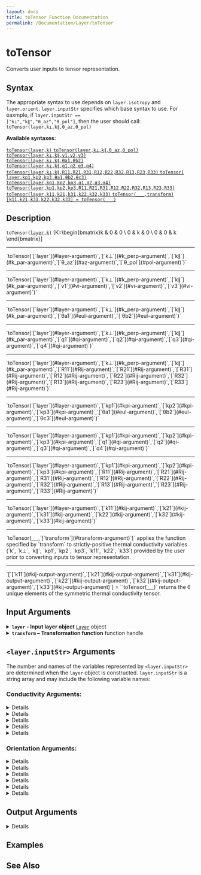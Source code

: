 ```yaml
---
layout: docs
title: toTensor Function Documentation
permalink: /Documentation/Layer/toTensor
---
```


# toTensor

Converts user inputs to tensor representation.

## Syntax
The appropriate syntax to use depends on `layer.isotropy` and `layer.orient`. `layer.inputStr` specifies which base syntax to use.  For eaxmple, if <code>layer.inputStr == <wbr>["k⊥",<wbr>"k∥",<wbr>"θ_az",<wbr>"θ_pol"]</code>, then the user should call:<br>
<code class="hang">toTensor(<wbr>layer,<wbr>k⊥,<wbr>k∥,<wbr>θ_az,<wbr>θ_pol)</code><br>

**Available syntaxes:**

<a href="#d1">
    <code class="hang">toTensor(<wbr>layer,<wbr>k)</code>
</a>

<a href="#d2">
    <code class="hang">toTensor(<wbr>layer,<wbr>k⊥,<wbr>k∥,<wbr>θ_az,<wbr>θ_pol)</code>
</a><br>
<a href="#d3">
    <code class="hang">toTensor(<wbr>layer,<wbr>k⊥,<wbr>k∥,<wbr>v1,<wbr>v2,<wbr>v3)</code>
</a><br>
<a href="#d4">
    <code class="hang">toTensor(<wbr>layer,<wbr>k⊥,<wbr>k∥,<wbr>θa1,<wbr>θb2)</code>
</a><br>
<a href="#d5">
    <code class="hang">toTensor(<wbr>layer,<wbr>k⊥,<wbr>k∥,<wbr>q1,<wbr>q2,<wbr>q3,<wbr>q4)</code>
</a><br>
<a href="#d6">
    <code class="hang">toTensor(<wbr>layer,<wbr>k⊥,<wbr>k∥,<wbr>R11,<wbr>R21,<wbr>R31,<wbr>R12,<wbr>R22,<wbr>R32,<wbr>R13,<wbr>R23,<wbr>R33)</code>
</a>

<a href="#d7">
    <code class="hang">toTensor(<wbr>layer,<wbr>kp1,<wbr>kp2,<wbr>kp3,<wbr>θa1,<wbr>θb2,<wbr>θc3)</code>
</a><br>
<a href="#d8">
    <code class="hang">toTensor(<wbr>layer,<wbr>kp1,<wbr>kp2,<wbr>kp3,<wbr>q1,<wbr>q2,<wbr>q3,<wbr>q4)</code>
</a><br>
<a href="#d9">
    <code class="hang">toTensor(<wbr>layer,<wbr>kp1,<wbr>kp2,<wbr>kp3,<wbr>R11,<wbr>R21,<wbr>R31,<wbr>R12,<wbr>R22,<wbr>R32,<wbr>R13,<wbr>R23,<wbr>R33)</code>
</a>

<a href="#d10">
    <code class="hang">toTensor(<wbr>layer,<wbr>k11,<wbr>k21,<wbr>k31,<wbr>k22,<wbr>k32,<wbr>k33)</code>
</a>

<a href="#d11">
<code class="hang">toTensor(___,<wbr>transform)</code>
</a><br>
<a href="#d12">
<code class="hang">[k11,<wbr>k21,<wbr>k31,<wbr>k22,<wbr>k32,<wbr>k33] = <wbr>toTensor(___)</code>
</a>

## Description
<a id="d1"></a>
`toTensor(`<wbr>[`layer`](#layer-argument)`,`<wbr>[`k`](#k-argument)`)`
\[K=\begin{bmatrix}k & 0 & 0 \\ 0 & k & 0 \\ 0 & 0 & k \end{bmatrix}\]
<hr>
<a id="d2"></a>
`toTensor(`<wbr>[`layer`](#layer-argument)`,`<wbr>[`k⊥`](#k_perp-argument)`,`<wbr>[`k∥`](#k_par-argument)`,`<wbr>[`θ_az`](#az-argument)`,`<wbr>[`θ_pol`](#pol-argument)`)`
<hr>
<a id="d3"></a>
`toTensor(`<wbr>[`layer`](#layer-argument)`,`<wbr>[`k⊥`](#k_perp-argument)`,`<wbr>[`k∥`](#k_par-argument)`,`<wbr>[`v1`](#vi-argument)`,`<wbr>[`v2`](#vi-argument)`,`<wbr>[`v3`](#vi-argument)`)`
<hr>
<a id="d4"></a>
`toTensor(`<wbr>[`layer`](#layer-argument)`,`<wbr>[`k⊥`](#k_perp-argument)`,`<wbr>[`k∥`](#k_par-argument)`,`<wbr>[`θa1`](#eul-argument)`,`<wbr>[`θb2`](#eul-argument)`)`
<hr>
<a id="d5"></a>
`toTensor(`<wbr>[`layer`](#layer-argument)`,`<wbr>[`k⊥`](#k_perp-argument)`,`<wbr>[`k∥`](#k_par-argument)`,`<wbr>[`q1`](#qi-argument)`,`<wbr>[`q2`](#qi-argument)`,`<wbr>[`q3`](#qi-argument)`,`<wbr>[`q4`](#qi-argument)`)`
<hr>
<a id="d6"></a>
`toTensor(`<wbr>[`layer`](#layer-argument)`,`<wbr>[`k⊥`](#k_perp-argument)`,`<wbr>[`k∥`](#k_par-argument)`,`<wbr>[`R11`](#Rij-argument)`,`<wbr>[`R21`](#Rij-argument)`,`<wbr>[`R31`](#Rij-argument)`,`<wbr>[`R12`](#Rij-argument)`,`<wbr>[`R22`](#Rij-argument)`,`<wbr>[`R32`](#Rij-argument)`,`<wbr>[`R13`](#Rij-argument)`,`<wbr>[`R23`](#Rij-argument)`,`<wbr>[`R33`](#Rij-argument)`)`
<hr>
<a id="d7"></a>
`toTensor(`<wbr>[`layer`](#layer-argument)`,`<wbr>[`kp1`](#kpi-argument)`,`<wbr>[`kp2`](#kpi-argument)`,`<wbr>[`kp3`](#kpi-argument)`,`<wbr>[`θa1`](#eul-argument)`,`<wbr>[`θb2`](#eul-argument)`,`<wbr>[`θc3`](#eul-argument)`)`
<hr>
<a id="d8"></a>
`toTensor(`<wbr>[`layer`](#layer-argument)`,`<wbr>[`kp1`](#kpi-argument)`,`<wbr>[`kp2`](#kpi-argument)`,`<wbr>[`kp3`](#kpi-argument)`,`<wbr>[`q1`](#qi-argument)`,`<wbr>[`q2`](#qi-argument)`,`<wbr>[`q3`](#qi-argument)`,`<wbr>[`q4`](#qi-argument)`)`
<hr>
<a id="d9"></a>
`toTensor(`<wbr>[`layer`](#layer-argument)`,`<wbr>[`kp1`](#kpi-argument)`,`<wbr>[`kp2`](#kpi-argument)`,`<wbr>[`kp3`](#kpi-argument)`,`<wbr>[`R11`](#Rij-argument)`,`<wbr>[`R21`](#Rij-argument)`,`<wbr>[`R31`](#Rij-argument)`,`<wbr>[`R12`](#Rij-argument)`,`<wbr>[`R22`](#Rij-argument)`,`<wbr>[`R32`](#Rij-argument)`,`<wbr>[`R13`](#Rij-argument)`,`<wbr>[`R23`](#Rij-argument)`,`<wbr>[`R33`](#Rij-argument)`)`
<hr>
<a id="d10"></a>
`toTensor(`<wbr>[`layer`](#layer-argument)`,`<wbr>[`k11`](#kij-argument)`,`<wbr>[`k21`](#kij-argument)`,`<wbr>[`k31`](#kij-argument)`,`<wbr>[`k22`](#kij-argument)`,`<wbr>[`k32`](#kij-argument)`,`<wbr>[`k33`](#kij-argument)`)`
<hr>
<a id="d11"></a>
`toTensor(___,`<wbr>[`transform`](#transform-argument)`)` applies the function specified by `transform` to strictly-positive thermal conductivity variables (`k`, `k⊥`, `k∥`, `kp1`, `kp2`, `kp3`, `k11`, `k22`, `k33`) provided by the user prior to converting inputs to tensor representation.
<hr>
<a id="d12"></a>
`[`[`k11`](#kij-output-argument)`,`<wbr>[`k21`](#kij-output-argument)`,`<wbr>[`k31`](#kij-output-argument)`,`<wbr>[`k22`](#kij-output-argument)`,`<wbr>[`k32`](#kij-output-argument)`,`<wbr>[`k33`](#kij-output-argument)`] = `<wbr>`toTensor(___)` returns the 6 unique elements of the symmetric thermal conductivity tensor.

## Input Arguments

<details class="custom-details" id="layer-argument">
    <summary>
        <span class="summary-text">
            <b><code>layer</code> - Input layer object</b>
            <span class="subline">
                <a href="{{ '/Documentation/Layer' | relative_url }}"><code>Layer</code></a> object
            </span>
        </span>
    </summary>
    <div>
        <p>
            The input layer object defines the thermal conductivity of a material layer—whether isotropic, uniaxially anisotropic, or fully anisotropic—and specifies how conductivity is expressed in user inputs.
        </p>
        <p>
            <b>Data Type:</b> <a href="{{ '/Documentation/Layer' | relative_url }}"><code>Layer</code></a>
        </p>
    </div>
</details>

<details class="custom-details" id="transform-argument">
  <summary>
    <span class="summary-text">
      <b><code>transform</code> – Transformation function</b>
      <span class="subline">function handle</span>
    </span>
  </summary>
  <div>
    <p>
      The transformation function is applied to all strictly positive thermal conductivity variables 
      (<code>k</code>, <code>k⊥</code>, <code>k∥</code>, <code>kp1</code>, <code>kp2</code>, <code>kp3</code>, 
      <code>k11</code>, <code>k22</code>, <code>k33</code>) provided by the user before converting them to tensor representation.
    </p>
    <p>
      The typical use case is the exponential transformation 
      (<code>@(x) exp(x)</code>) when <code>log_args</code> is <code>true</code> inside the 
      <a href="{{ '/Documentation/ForwardModel' | relative_url }}"><code>ForwardModel</code></a>. 
      However, any function handle may be provided. Remember that the transformation is applied only to the thermal conductivity variables listed above.
    </p>
    <p>
      <b>Data Type:</b> <code>function_handle</code>
    </p>
  </div>
</details>

<h2 id="inputStr-arguments"><code>&lt;layer.inputStr&gt;</code> Arguments</h2>
<p>
  The number and names of the variables represented by <code>&lt;layer.inputStr&gt;</code> are determined when the <code>layer</code> object is constructed. 
  <code>layer.inputStr</code> is a string array and may include the following variable names:
</p>

### Conductivity Arguments:
<details class="custom-details" id="k-argument">
    {% include_relative _includes/inputStr-details.html key="k" types="\(N_T \times 1\) real vector | \(N_T \times N_\mathrm{pump}\) real matrix" %}
</details>

<details class="custom-details" id="k_perp-argument">
    {% include_relative _includes/inputStr-details.html key="k_perp" types="\(N_T \times 1\) real vector | \(N_T \times N_\mathrm{pump}\) real matrix" %}
</details>

<details class="custom-details" id="k_par-argument">
    {% include_relative _includes/inputStr-details.html key="k_par" types="\(N_T \times 1\) real vector | \(N_T \times N_\mathrm{pump}\) real matrix" %}
</details>

<details class="custom-details" id="kpi-argument">
    {% include_relative _includes/inputStr-details.html key="kpi" types="\(N_T \times 1\) real vector | \(N_T \times N_\mathrm{pump}\) real matrix" %}
</details>

<details class="custom-details" id="kij-argument">
    {% include_relative _includes/inputStr-details.html key="kij" types="\(N_T \times 1\) real vector | \(N_T \times N_\mathrm{pump}\) real matrix" %}
</details>

### Orientation Arguments:

<details class="custom-details" id="az-argument">
    {% include_relative _includes/inputStr-details.html key="az" types="\(1 \times N_\mathrm{pump}\) real vector" %}
</details>

<details class="custom-details" id="pol-argument">
    {% include_relative _includes/inputStr-details.html key="pol" types="\(1 \times N_\mathrm{pump}\) real vector" %}
</details>

<details class="custom-details" id="vi-argument">
    {% include_relative _includes/inputStr-details.html key="vi" types="\(1 \times N_\mathrm{pump}\) real vector" %}
</details>

<details class="custom-details" id="eul-argument">
    {% include_relative _includes/inputStr-details.html key="eul" types="\(1 \times N_\mathrm{pump}\) real vector" %}
</details>

<details class="custom-details" id="qi-argument">
    {% include_relative _includes/inputStr-details.html key="qi" types="\(1 \times N_\mathrm{pump}\) real vector" %}
</details>

<details class="custom-details" id="Rij-argument">
    {% include_relative _includes/inputStr-details.html key="Rij" types="\(1 \times N_\mathrm{pump}\) real vector" %}
</details>

## Output Arguments
<details class="custom-details" id="kij-output-argument">
    {% include_relative _includes/inputStr-details.html key="kij" types="\(N_T \times 1\) real vector | \(N_T \times N_\mathrm{pump}\) real matrix" %}
</details>

## Examples

## See Also
